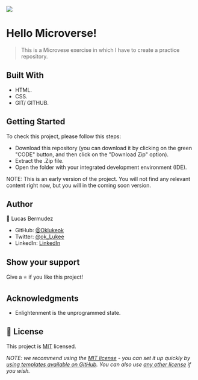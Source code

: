 ![](https://img.shields.io/badge/Microverse-blueviolet)

# Hello Microverse!

> This is a Microvese exercise in which I have to create a practice repository.


## Built With

- HTML.
- CSS.
- GIT/ GITHUB.


## Getting Started
To check this project, please follow this steps:
- Download this repository (you can download it by clicking on the green "CODE" button, and then click on the "Download Zip" option).
- Extract the .Zip file.
- Open the folder with your integrated development environment (IDE).

NOTE:
This is an early version of the project. You will not find any relevant content right now, but you will in the coming soon version.




## Author

👤 Lucas Bermudez

- GitHub: [@Oklukeok](https://github.com/Oklukeok)
- Twitter: [@ok_Lukee](https://twitter.com/ok_Lukee)
- LinkedIn: [LinkedIn](https://linkedin.com/in/linkedinhandle)

## Show your support

Give a ⭐️ if you like this project!

## Acknowledgments

- Enlightenment is the unprogrammed state.

## 📝 License

This project is [MIT](./LICENSE) licensed.

_NOTE: we recommend using the [MIT license](https://choosealicense.com/licenses/mit/) - you can set it up quickly by [using templates available on GitHub](https://docs.github.com/en/communities/setting-up-your-project-for-healthy-contributions/adding-a-license-to-a-repository). You can also use [any other license](https://choosealicense.com/licenses/) if you wish._
